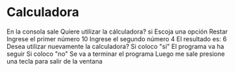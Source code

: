 # Calculadora
En la consola sale
Quiere utilizar la cálculadora?
si
Escoja una opción
Restar
Ingrese el primer número
10
Ingrese el segundo número
4
El resultado es: 6
Desea utilizar nuevamente la calculadora?
Si coloco "si"
El programa va ha seguir
Si coloco "no"
Se va a terminar el programa 
Luego me sale presione una tecla para salir de la ventana
